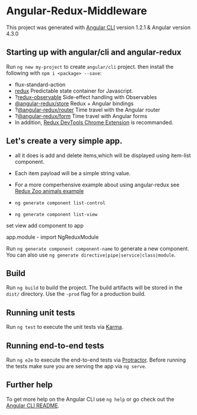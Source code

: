 # Angular-Redux-Middleware

This project was generated with [Angular CLI](https://github.com/angular/angular-cli) 
version 1.2.1 & Angular version 4.3.0


## Starting up with angular/cli and angular-redux

Run `ng new my-project` to create `angular/cli` project. then install 
the following with `npm i <package> --save`:
* flux-standard-action
* [redux](https://github.com/reactjs/redux) Predictable state container for Javascript.
* ?[redux-observable](https://github.com/redux-observable/redux-observable) Side-effect handling with Observables
* [@angular-redux/store](https://github.com/angular-redux/store) Redux + Angular bindings
* ?[@angular-redux/router](https://github.com/angular-redux/router) Time travel with the Angular router
* ?[@angular-redux/form](https://github.com/angular-redux/form) Time travel with Angular forms
* In addition, [Redux DevTools Chrome Extension](https://github.com/zalmoxisus/redux-devtools-extension) is recommanded.

## Let's create a very simple app. 
* all it does is add and delete items,which will be displayed using item-list component. 
* Each item payload will be a simple string value.
* For a more comperhensive example about using angular-redux see [Redux Zoo animals example](https://github.com/angular-redux/example-app)

* `ng generate component list-control`
* `ng generate component list-view`


set view
add component to app


app.module - import NgReduxModule

Run `ng generate component component-name` to generate a new component. You can also use `ng generate directive|pipe|service|class|module`.

## Build

Run `ng build` to build the project. The build artifacts will be stored in the `dist/` directory. Use the `-prod` flag for a production build.

## Running unit tests

Run `ng test` to execute the unit tests via [Karma](https://karma-runner.github.io).

## Running end-to-end tests

Run `ng e2e` to execute the end-to-end tests via [Protractor](http://www.protractortest.org/).
Before running the tests make sure you are serving the app via `ng serve`.

## Further help

To get more help on the Angular CLI use `ng help` or go check out the [Angular CLI README](https://github.com/angular/angular-cli/blob/master/README.md).
